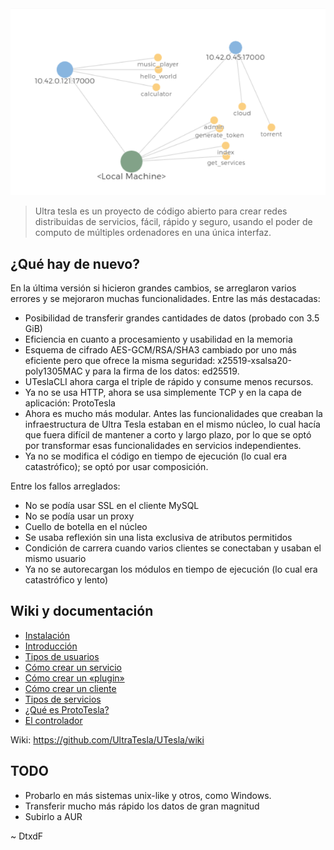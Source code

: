 ![](screenshots/logo.png)
> Ultra tesla es un proyecto de código abierto para crear redes distribuidas de servicios, fácil, rápido y seguro, usando el poder de computo de múltiples ordenadores en una única interfaz.

## ¿Qué hay de nuevo?

En la última versión si hicieron grandes cambios, se arreglaron varios errores y se mejoraron muchas funcionalidades. Entre las más destacadas:

* Posibilidad de transferir grandes cantidades de datos (probado con 3.5 GiB)
* Eficiencia en cuanto a procesamiento y usabilidad en la memoria
* Esquema de cifrado AES-GCM/RSA/SHA3 cambiado por uno más eficiente pero que ofrece la misma seguridad: x25519-xsalsa20-poly1305MAC y para la firma de los datos: ed25519.
* UTeslaCLI ahora carga el triple de rápido y consume menos recursos.
* Ya no se usa HTTP, ahora se usa simplemente TCP y en la capa de aplicación: ProtoTesla
* Ahora es mucho más modular. Antes las funcionalidades que creaban la infraestructura de Ultra Tesla estaban en el mismo núcleo, lo cual hacía que fuera difícil de mantener a corto y largo plazo, por lo que se optó por transformar esas funcionalidades en servicios independientes.
* Ya no se modifica el código en tiempo de ejecución (lo cual era catastrófico); se optó por usar composición.

Entre los fallos arreglados:

* No se podía usar SSL en el cliente MySQL
* No se podía usar un proxy
* Cuello de botella en el núcleo
* Se usaba reflexión sin una lista exclusiva de atributos permitidos
* Condición de carrera cuando varios clientes se conectaban y usaban el mismo usuario
* Ya no se autorecargan los módulos en tiempo de ejecución (lo cual era catastrófico y lento)

## Wiki y documentación

* [Instalación](https://github.com/UltraTesla/UTesla/wiki/Instalación)
* [Introducción](https://github.com/UltraTesla/UTesla/wiki/Introducci%C3%B3n)
* [Tipos de usuarios](https://github.com/UltraTesla/UTesla/wiki/Tipos-de-usuarios)
* [Cómo crear un servicio](https://github.com/UltraTesla/UTesla/wiki/Cómo-crear-un-servicio)
* [Cómo crear un «plugin»](https://github.com/UltraTesla/UTesla/wiki/C%C3%B3mo-crear-un-%C2%ABplugin%C2%BB)
* [Cómo crear un cliente](https://github.com/UltraTesla/UTesla/wiki/C%C3%B3mo-crear-un-cliente)
* [Tipos de servicios](https://github.com/UltraTesla/UTesla/wiki/Tipos-de-servicios)
* [¿Qué es ProtoTesla?](https://github.com/UltraTesla/UTesla/wiki/%C2%BFQu%C3%A9-es-ProtoTesla%3F)
* [El controlador](https://github.com/UltraTesla/UTesla/wiki/El-controlador)

Wiki: https://github.com/UltraTesla/UTesla/wiki

## TODO

* Probarlo en más sistemas unix-like y otros, como Windows.
* Transferir mucho más rápido los datos de gran magnitud
* Subirlo a AUR

~ DtxdF
